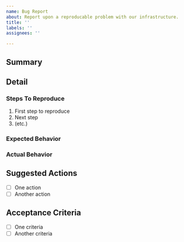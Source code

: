 ```yaml
---
name: Bug Report
about: Report upon a reproducable problem with our infrastructure.
title: ''
labels: ''
assignees: ''

---
```


<!-- This issue MUST fulfill the accepted criteria defined for DevOps 'Bug Report' Issues: -->
<!-- https://handbook.login.gov/articles/platform-acceptance-criteria.html#bug-reports -->

## Summary

<!-- A clear and concise description of what the bug is. -->

## Detail
### Steps To Reproduce

1. First step to reproduce
2. Next step
3. (etc.)

### Expected Behavior

<!-- A clear and concise description of what you expected to happen. -->

### Actual Behavior

<!-- A clear and concise description of what ACTUALLY happens. -->

## Suggested Actions

<!-- Given the observed behavior, define some possible sources of the issue -->
<!-- and/or suggested ways to test/address the issue. -->

- [ ] One action
- [ ] Another action

## Acceptance Criteria

<!-- Define acceptance criteria for ACCEPTED_OUTCOME -->

- [ ] One criteria
- [ ] Another criteria

<!-- REMOVE ALL COMMENT BLOCKS, LIKE THIS ONE, BEFORE SUBMITTING! -->
